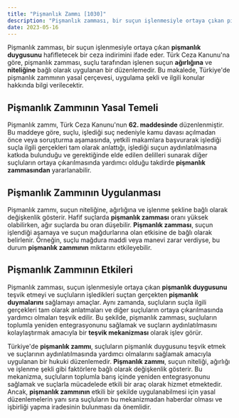```yaml
---
title: "Pişmanlık Zammı [1030]"
description: "Pişmanlık zamması, bir suçun işlenmesiyle ortaya çıkan pişmanlık duygusunu hafifletecek bir ceza indirimini ifade eder."
date: 2023-05-16
---
```


Pişmanlık zamması, bir suçun işlenmesiyle ortaya çıkan **pişmanlık duygusunu** hafifletecek bir ceza indirimini ifade
eder. Türk Ceza Kanunu'na göre, pişmanlık zamması, suçlu tarafından işlenen suçun **ağırlığına** ve **niteliğine** bağlı
olarak uygulanan bir düzenlemedir. Bu makalede, Türkiye'de pişmanlık zammının yasal çerçevesi, uygulama şekli ve ilgili
konular hakkında bilgi verilecektir.

## Pişmanlık Zammının Yasal Temeli

Pişmanlık zammı, Türk Ceza Kanunu'nun **62. maddesinde** düzenlenmiştir. Bu maddeye göre, suçlu, işlediği suç nedeniyle
kamu davası açılmadan önce veya soruşturma aşamasında, yetkili makamlara başvurarak işlediği suçla ilgili gerçekleri tam
olarak anlattığı, işlediği suçun aydınlatılmasına katkıda bulunduğu ve gerektiğinde elde edilen delilleri sunarak diğer
suçluların ortaya çıkarılmasında yardımcı olduğu takdirde **pişmanlık zammasından** yararlanabilir.

## Pişmanlık Zammının Uygulanması

Pişmanlık zammı, suçun niteliğine, ağırlığına ve işlenme şekline bağlı olarak değişkenlik gösterir. Hafif suçlarda
**pişmanlık zamması** oranı yüksek olabilirken, ağır suçlarda bu oran düşebilir. **Pişmanlık zamması**, suçun işlendiği
aşamaya ve suçun mağdurlarına olan etkisine de bağlı olarak belirlenir. Örneğin, suçlu mağdura maddi veya manevi zarar
verdiyse, bu durum **pişmanlık zammının** miktarını etkileyebilir.

## Pişmanlık Zammının Etkileri

Pişmanlık zamması, suçun işlenmesiyle ortaya çıkan **pişmanlık duygusunu** teşvik etmeyi ve suçluların işledikleri
suçtan gerçekten **pişmanlık duymalarını** sağlamayı amaçlar. Aynı zamanda, suçluların suçla ilgili gerçekleri tam
olarak anlatmaları ve diğer suçluların ortaya çıkarılmasında yardımcı olmaları teşvik edilir. Bu şekilde, pişmanlık
zamması, suçluların toplumla yeniden entegrasyonunu sağlamak ve suçların aydınlatılmasını kolaylaştırmak amacıyla bir
**teşvik mekanizması** olarak işlev görür.

Türkiye'de **pişmanlık zammı**, suçluların pişmanlık duygusunu teşvik etmek ve suçlarının aydınlatılmasında yardımcı
olmalarını sağlamak amacıyla uygulanan bir hukuki düzenlemedir. **Pişmanlık zammı**, suçun niteliği, ağırlığı ve işlenme
şekli gibi faktörlere bağlı olarak değişkenlik gösterir. Bu mekanizma, suçluların toplumla barış içinde yeniden
entegrasyonunu sağlamak ve suçlarla mücadelede etkili bir araç olarak hizmet etmektedir. Ancak, **pişmanlık zammının**
etkili bir şekilde uygulanabilmesi için yasal düzenlemelerin yanı sıra suçluların bu mekanizmadan haberdar olması ve
işbirliği yapma iradesinin bulunması da önemlidir.
